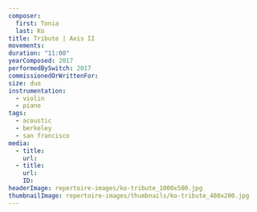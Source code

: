 ```yaml
---
composer:
  first: Tonia
  last: Ko
title: Tribute | Axis II
movements:
duration: "11:00"
yearComposed: 2017
performedBySwitch: 2017
commissionedOrWrittenFor:
size: duo
instrumentation:
  - violin
  - piano
tags:
  - acoustic
  - berkeley
  - san francisco
media:
  - title:
    url:
  - title:
    url:
    ID:
headerImage: repertoire-images/ko-tribute_1000x500.jpg
thumbnailImage: repertoire-images/thumbnails/ko-tribute_400x200.jpg
---
```

